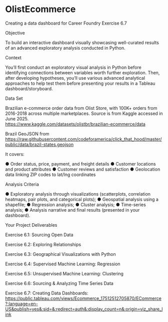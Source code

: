 # OlistEcommerce
Creating a data dashboard for Career Foundry Exercise 6.7

<p>Objective</p>
<p>To build an interactive dashboard visually showcasing well-curated results of an advanced exploratory analysis conducted in Python.</p>
<p>Context</p>
<p> You’ll first conduct an exploratory visual analysis in Python before identifying connections between variables worth further exploration. Then, after developing hypotheses, you’ll use various advanced analytical approaches to help test them before presenting your results in a Tableau dashboard/storyboard.</p>
<p>Data Set</p>
<p> Brazilian e-commerce order data from Olist Store, with 100K+ orders from 2016-2018 across multiple marketplaces.  Source is from Kaggle accessed in June 2025.<br><a href="https://www.kaggle.com/datasets/olistbr/brazilian-ecommerce/data">https://www.kaggle.com/datasets/olistbr/brazilian-ecommerce/data</a></p>
<p>Brazil GeoJSON from <a href="https://raw.githubusercontent.com/codeforamerica/click_that_hood/master/public/data/brazil-states.geojson">https://raw.githubusercontent.com/codeforamerica/click_that_hood/master/public/data/brazil-states.geojson</a></p>
<p> It covers: </p>
<p> ●  Order status, price, payment, and freight details 
 ● Customer locations and product attributes 
 ● Customer reviews and satisfaction 
 ●  Geolocation data linking ZIP codes to lat/lng coordinates </p>
<p> Analysis Criteria</p>
<p> ● Exploratory analysis through visualizations (scatterplots, correlation heatmaps, pair plots, and categorical plots);
 ● Geospatial analysis using a shapefile;
 ● Regression analysis;
 ● Cluster analysis;
 ● Time-series analysis;
 ● Analysis narrative and final results (presented in your dashboard).</p>
<p>Your Project Deliverables</p>
<p> Exercise 6.1: Sourcing Open Data</p>
<p> Exercise 6.2: Exploring Relationships</p>
<p> Exercise 6.3: Geographical Visualizations with Python</p>
<p> Exercise 6.4: Supervised Machine Learning: Regression</p>
<p> Exercise 6.5: Unsupervised Machine Learning: Clustering</p>
<p> Exercise 6.6: Sourcing &amp; Analyzing Time Series Data</p>
<p> Exercise 6.7: Creating Data Dashboards:<br><a href="https://public.tableau.com/views/Ecommerce_17512512705870/ECommerce?:language=en-US&publish=yes&:sid=&:redirect=auth&:display_count=n&:origin=viz_share_link">https://public.tableau.com/views/Ecommerce_17512512705870/ECommerce?:language=en-US&amp;publish=yes&amp;:sid=&amp;:redirect=auth&amp;:display_count=n&amp;:origin=viz_share_link</a></p>

